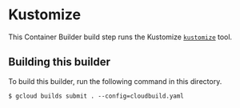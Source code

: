 # Kustomize

This Container Builder build step runs the Kustomize
[`kustomize`](https://github.com/kubernetes-sigs/kustomize) tool.

## Building this builder

To build this builder, run the following command in this directory.

    $ gcloud builds submit . --config=cloudbuild.yaml
